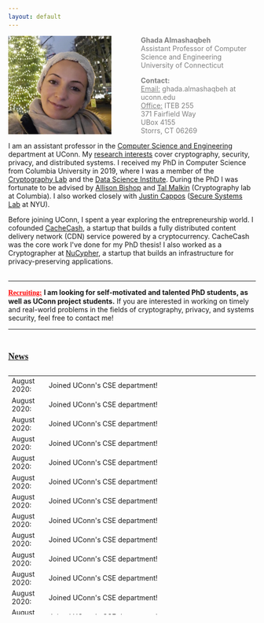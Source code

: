 ```yaml
---
layout: default
---
```


<div class="grid">
    <div class="col-1-2">
       <div class="content">
           <img style="float: left; margin-right: 60px;" src="images/ghada0.jpg" alt="myprofile" width="210" height="200"> 
       </div>
    </div>
    <div class="col-1-2">
       <div class="content">
          <span style="color:grey;font-size:14px;">
            <p><b>Ghada Almashaqbeh</b> <br/> Assistant Professor of Computer Science and Engineering <br/> University of Connecticut </p>
            <p> <b>Contact:</b> <br/> <u>Email:</u> ghada.almashaqbeh at uconn.edu <br/> <u>Office:</u> ITEB 255 <br/> 371 Fairfield Way <br/> UBox 4155 <br/> Storrs, CT  06269</p>
          </span> 
       </div>
    </div>
</div>


I am an assistant professor in the [Computer Science and Engineering](https://www.cse.uconn.edu/) department at UConn. My [research interests](/research/) cover cryptography, security, privacy, and distributed systems. I received my PhD in Computer Science from Columbia University in 2019, where I was a member of the [Cryptography Lab](http://www.cs.columbia.edu/crypto) and the [Data Science Institute](https://datascience.columbia.edu/). During the PhD I was fortunate to be advised by [Allison Bishop](https://www.thecomputersciencecomedian.com) and [Tal Malkin](http://www.cs.columbia.edu/~tal) (Cryptography lab at Columbia). I also worked closely with [Justin Cappos](https://ssl.engineering.nyu.edu/personalpages/jcappos/) ([Secure Systems Lab](https://ssl.engineering.nyu.edu) at NYU).
 
Before joining UConn, I spent a year exploring the entrepreneurship world. I cofounded [CacheCash](https://cachecash.com), a startup that builds a fully distributed content delivery network (CDN) service powered by a cryptocurrency. CacheCash was the core work I've done for my PhD thesis! I also worked as a Cryptographer at [NuCypher](https://www.nucypher.com/), a startup that builds an infrastructure for privacy-preserving applications. 
<br/>
<br/> 

---------------------------------------
**<span style="color:red;font-family: 'Comic Sans MS';"><u>Recruiting:</u></span>** **I am looking for self-motivated and talented PhD students, as well as UConn project students.** If you are interested in working on timely and real-world problems in the fields of cryptography, privacy, and systems security, feel free to contact me! 

---------------------------------------
<br/> 

**<span style="font-family: 'Comic Sans MS'; font-size: 18px"><u>News</u></span>**

<div style="height:500px; overflow:auto;">
  <table style = "width: 100%">
    <tr>
      <td style="width: 15%;">August 2020:</td>
      <td>Joined UConn's CSE department!</td>
    </tr>
     <tr>
      <td>August 2020:</td>
      <td>Joined UConn's CSE department!</td>
    </tr>
     <tr>
      <td>August 2020:</td>
      <td>Joined UConn's CSE department!</td>
    </tr>
     <tr>
      <td>August 2020:</td>
      <td>Joined UConn's CSE department!</td>
    </tr>
     <tr>
      <td>August 2020:</td>
      <td>Joined UConn's CSE department!</td>
    </tr>
     <tr>
      <td>August 2020:</td>
      <td>Joined UConn's CSE department!</td>
    </tr>
     <tr>
      <td>August 2020:</td>
      <td>Joined UConn's CSE department!</td>
    </tr>
     <tr>
      <td>August 2020:</td>
      <td>Joined UConn's CSE department!</td>
    </tr>
     <tr>
      <td>August 2020:</td>
      <td>Joined UConn's CSE department!</td>
    </tr>
     <tr>
      <td>August 2020:</td>
      <td>Joined UConn's CSE department!</td>
    </tr>
     <tr>
      <td>August 2020:</td>
      <td>Joined UConn's CSE department!</td>
    </tr>
    <tr>
      <td>August 2020:</td>
      <td>Joined UConn's CSE department!</td>
    </tr>
    <tr>
      <td>August 2020:</td>
      <td>Joined UConn's CSE department!</td>
    </tr>
    <tr>
      <td>August 2020:</td>
      <td>Joined UConn's CSE department!</td>
    </tr>
    <tr>
      <td>August 2020:</td>
      <td>Joined UCon!</td>
    </tr>
    <tr>
      <td>August 2020:</td>
      <td>Joined UConn's CSE!</td>
    </tr>
  </table>
</div>
